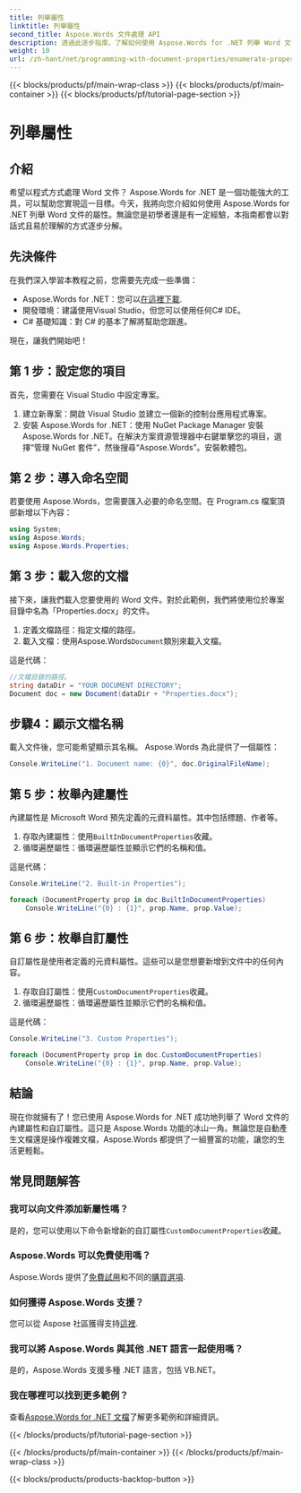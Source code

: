 ```yaml
---
title: 列舉屬性
linktitle: 列舉屬性
second_title: Aspose.Words 文件處理 API
description: 透過此逐步指南，了解如何使用 Aspose.Words for .NET 列舉 Word 文件中的屬性。非常適合所有技能水平的開發人員。
weight: 10
url: /zh-hant/net/programming-with-document-properties/enumerate-properties/
---
```


{{< blocks/products/pf/main-wrap-class >}}
{{< blocks/products/pf/main-container >}}
{{< blocks/products/pf/tutorial-page-section >}}

# 列舉屬性

## 介紹

希望以程式方式處理 Word 文件？ Aspose.Words for .NET 是一個功能強大的工具，可以幫助您實現這一目標。今天，我將向您介紹如何使用 Aspose.Words for .NET 列舉 Word 文件的屬性。無論您是初學者還是有一定經驗，本指南都會以對話式且易於理解的方式逐步分解。

## 先決條件

在我們深入學習本教程之前，您需要先完成一些準備：

-  Aspose.Words for .NET：您可以[在這裡下載](https://releases.aspose.com/words/net/).
- 開發環境：建議使用Visual Studio，但您可以使用任何C# IDE。
- C# 基礎知識：對 C# 的基本了解將幫助您跟進。

現在，讓我們開始吧！

## 第 1 步：設定您的項目

首先，您需要在 Visual Studio 中設定專案。

1. 建立新專案：開啟 Visual Studio 並建立一個新的控制台應用程式專案。
2. 安裝 Aspose.Words for .NET：使用 NuGet Package Manager 安裝 Aspose.Words for .NET。在解決方案資源管理器中右鍵單擊您的項目，選擇“管理 NuGet 套件”，然後搜尋“Aspose.Words”。安裝軟體包。

## 第 2 步：導入命名空間

若要使用 Aspose.Words，您需要匯入必要的命名空間。在 Program.cs 檔案頂部新增以下內容：

```csharp
using System;
using Aspose.Words;
using Aspose.Words.Properties;
```

## 第 3 步：載入您的文檔

接下來，讓我們載入您要使用的 Word 文件。對於此範例，我們將使用位於專案目錄中名為「Properties.docx」的文件。

1. 定義文檔路徑：指定文檔的路徑。
2. 載入文檔：使用Aspose.Words`Document`類別來載入文檔。

這是代碼：

```csharp
//文檔目錄的路徑。
string dataDir = "YOUR DOCUMENT DIRECTORY";
Document doc = new Document(dataDir + "Properties.docx");
```

## 步驟4：顯示文檔名稱

載入文件後，您可能希望顯示其名稱。 Aspose.Words 為此提供了一個屬性：

```csharp
Console.WriteLine("1. Document name: {0}", doc.OriginalFileName);
```

## 第 5 步：枚舉內建屬性

內建屬性是 Microsoft Word 預先定義的元資料屬性。其中包括標題、作者等。

1. 存取內建屬性：使用`BuiltInDocumentProperties`收藏。
2. 循環遍歷屬性：循環遍歷屬性並顯示它們的名稱和值。

這是代碼：

```csharp
Console.WriteLine("2. Built-in Properties");

foreach (DocumentProperty prop in doc.BuiltInDocumentProperties)
    Console.WriteLine("{0} : {1}", prop.Name, prop.Value);
```

## 第 6 步：枚舉自訂屬性

自訂屬性是使用者定義的元資料屬性。這些可以是您想要新增到文件中的任何內容。

1. 存取自訂屬性：使用`CustomDocumentProperties`收藏。
2. 循環遍歷屬性：循環遍歷屬性並顯示它們的名稱和值。

這是代碼：

```csharp
Console.WriteLine("3. Custom Properties");

foreach (DocumentProperty prop in doc.CustomDocumentProperties)
    Console.WriteLine("{0} : {1}", prop.Name, prop.Value);
```

## 結論

現在你就擁有了！您已使用 Aspose.Words for .NET 成功地列舉了 Word 文件的內建屬性和自訂屬性。這只是 Aspose.Words 功能的冰山一角。無論您是自動產生文檔還是操作複雜文檔，Aspose.Words 都提供了一組豐富的功能，讓您的生活更輕鬆。

## 常見問題解答

### 我可以向文件添加新屬性嗎？
是的，您可以使用以下命令新增新的自訂屬性`CustomDocumentProperties`收藏。

### Aspose.Words 可以免費使用嗎？
 Aspose.Words 提供了[免費試用](https://releases.aspose.com/)和不同的[購買選項](https://purchase.aspose.com/buy).

### 如何獲得 Aspose.Words 支援？
您可以從 Aspose 社區獲得支持[這裡](https://forum.aspose.com/c/words/8).

### 我可以將 Aspose.Words 與其他 .NET 語言一起使用嗎？
是的，Aspose.Words 支援多種 .NET 語言，包括 VB.NET。

### 我在哪裡可以找到更多範例？
查看[Aspose.Words for .NET 文檔](https://reference.aspose.com/words/net/)了解更多範例和詳細資訊。

{{< /blocks/products/pf/tutorial-page-section >}}

{{< /blocks/products/pf/main-container >}}
{{< /blocks/products/pf/main-wrap-class >}}

{{< blocks/products/products-backtop-button >}}
